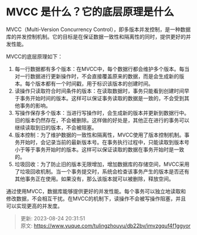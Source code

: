 # MVCC 是什么？它的底层原理是什么

MVCC（Multi-Version Concurrency Control），即多版本并发控制，是一种数据库的并发控制机制。它的目标是在保证数据一致性和隔离性的同时，提供更好的并发性能。

MVCC的底层原理如下：

1. 每一行数据都有多个版本：在MVCC中，每个数据行都会维护多个版本。每当对一行数据进行更新操作时，不会直接覆盖原来的数据，而是会生成新的版本。每个版本都有一个时间戳，用于标识该版本的创建时间。
2. 读操作只读取符合时间条件的版本：在读取数据时，事务只能看到创建时间早于事务开始时间的版本。这样可以保证事务读取的数据是一致的，不会受到其他事务的影响。
3. 写操作保存多个版本：当进行写操作时，会生成新的版本并更新到数据行中。旧的版本仍然存在，不会被删除。这样做的好处是，其他正在进行的事务可以继续读取到旧的版本，不会被阻塞。
4. 版本控制：为了维护数据的一致性和隔离性，MVCC使用了版本控制机制。事务开始时，会记录当前的最新版本号。在事务执行过程中，只能读取到版本号小于等于事务开始时的版本。这样可以保证读取的数据在事务开始时是一致的。
5. 垃圾回收：为了防止旧的版本无限增加，增加数据库的存储空间，MVCC采用了垃圾回收机制。当一个事务提交时，系统会检查该事务产生的版本是否还有其他事务正在使用。如果没有，那么该版本就可以被删除，释放空间。

通过使用MVCC，数据库能够提供更好的并发性能。每个事务可以独立地读取和修改数据，不会相互干扰。在MVCC的机制下，读操作不会被写操作阻塞，并且可以实现更高的并发度。

  
 



> 更新: 2023-08-24 20:31:51  
> 原文: <https://www.yuque.com/tulingzhouyu/db22bv/imvzgquf4f1ggyor>